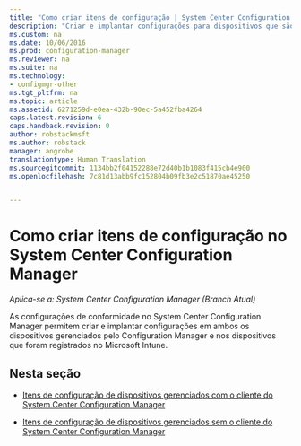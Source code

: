 ```yaml
---
title: "Como criar itens de configuração | System Center Configuration Manager"
description: "Criar e implantar configurações para dispositivos que são gerenciados pelo System Center Configuration Manager e registrados com o Microsoft Intune."
ms.custom: na
ms.date: 10/06/2016
ms.prod: configuration-manager
ms.reviewer: na
ms.suite: na
ms.technology:
- configmgr-other
ms.tgt_pltfrm: na
ms.topic: article
ms.assetid: 6271259d-e0ea-432b-90ec-5a452fba4264
caps.latest.revision: 6
caps.handback.revision: 0
author: robstackmsft
ms.author: robstack
manager: angrobe
translationtype: Human Translation
ms.sourcegitcommit: 1134bb2f04152288e72d40b1b1083f415cb4e900
ms.openlocfilehash: 7c81d13abb9fc152804b09fb3e2c51870ae45250


---
```

# <a name="how-to-create-configuration-items-in-system-center-configuration-manager"></a>Como criar itens de configuração no System Center Configuration Manager

*Aplica-se a: System Center Configuration Manager (Branch Atual)*

As configurações de conformidade no System Center Configuration Manager permitem criar e implantar configurações em ambos os dispositivos gerenciados pelo Configuration Manager e nos dispositivos que foram registrados no Microsoft Intune.  

## <a name="in-this-section"></a>Nesta seção  

-   [Itens de configuração de dispositivos gerenciados com o cliente do System Center Configuration Manager](../../compliance/deploy-use/configuration-items-for-devices-managed-with-the-client.md)  

-   [Itens de configuração de dispositivos gerenciados sem o cliente do System Center Configuration Manager](../../compliance/deploy-use/configuration-items-for-devices-managed-without-the-client.md)  



<!--HONumber=Nov16_HO1-->


